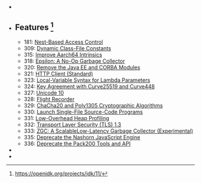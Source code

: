 -
- ## Features [^feature]
  - 181: [Nest-Based Access Control](https://openjdk.org/jeps/181)
  - 309: [Dynamic Class-File Constants](https://openjdk.org/jeps/309)
  - 315: [Improve Aarch64 Intrinsics](https://openjdk.org/jeps/315)
  - 318: [Epsilon: A No-Op Garbage Collector](https://openjdk.org/jeps/318)
  - 320: [Remove the Java EE and CORBA Modules](https://openjdk.org/jeps/320)
  - 321: [HTTP Client (Standard)](https://openjdk.org/jeps/321)
  - 323: [Local-Variable Syntax for Lambda Parameters](https://openjdk.org/jeps/323)
  - 324: [Key Agreement with Curve25519 and Curve448](https://openjdk.org/jeps/324)
  - 327: [Unicode 10](https://openjdk.org/jeps/327)
  - 328: [Flight Recorder](https://openjdk.org/jeps/328)
  - 329: [ChaCha20 and Poly1305 Cryptographic Algorithms](https://openjdk.org/jeps/329)
  - 330: [Launch Single-File Source-Code Programs](https://openjdk.org/jeps/330)
  - 331: [Low-Overhead Heap Profiling](https://openjdk.org/jeps/331)
  - 332: [Transport Layer Security (TLS) 1.3](https://openjdk.org/jeps/332)
  - 333: [ZGC: A ScalableLow-Latency Garbage Collector (Experimental)](https://openjdk.org/jeps/333)
  - 335: [Deprecate the Nashorn JavaScript Engine](https://openjdk.org/jeps/335)
  - 336: [Deprecate the Pack200 Tools and API](https://openjdk.org/jeps/336)
-
- [^feature]: https://openjdk.org/projects/jdk/11/